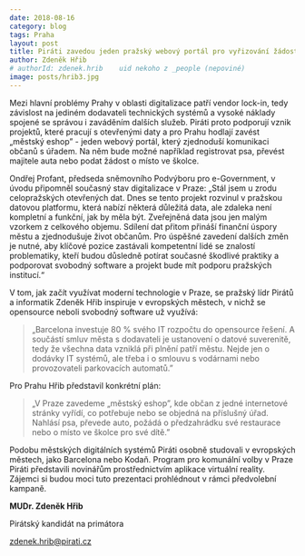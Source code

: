 ```yaml
---
date: 2018-08-16
category: blog
tags: Praha
layout: post
title: Piráti zavedou jeden pražský webový portál pro vyřizování žádostí na úřadech
author: Zdeněk Hřib
# authorId: zdenek.hrib    uid nekoho z _people (nepoviné)
image: posts/hrib3.jpg
---
```


Mezi hlavní problémy Prahy v oblasti digitalizace patří vendor lock-in, tedy závislost na jediném dodavateli technických systémů a vysoké náklady spojené se správou i zaváděním dalších služeb. Piráti proto podporují vznik projektů, které pracují s otevřenými daty a pro Prahu hodlají zavést „městský eshop” - jeden webový portál, který zjednoduší komunikaci občanů s úřadem. Na něm bude možné například registrovat psa, převést majitele auta nebo podat žádost o místo ve školce.

Ondřej Profant, předseda sněmovního Podvýboru pro e-Government, v úvodu připomněl současný stav digitalizace v Praze: „Stál jsem u zrodu celopražských otevřených dat. Dnes se tento projekt rozvinul v pražskou datovou platformu, která nabízí některá důležitá data, ale zdaleka není kompletní a funkční, jak by měla být. Zveřejněná data jsou jen malým vzorkem z celkového objemu. Sdílení dat přitom přináší finanční úspory městu a zjednodušuje život občanům. Pro úspěšné zavedení dalších změn je nutné, aby klíčové pozice zastávali kompetentní lidé se znalostí problematiky, kteří budou důsledně potírat současné škodlivé praktiky a podporovat svobodný software a projekt bude mít podporu pražských institucí.“

V tom, jak začít využívat moderní technologie v Praze, se pražský lídr Pirátů a informatik Zdeněk Hřib inspiruje v evropských městech, v nichž se opensource neboli svobodný software už využívá:

> „Barcelona investuje 80 % svého IT rozpočtu do opensource řešení. A součástí smluv města s dodavateli je ustanovení o datové suverenitě, tedy že všechna data vzniklá při plnění patří městu. Nejde jen o dodávky IT systémů, ale třeba i o smlouvu s vodárnami nebo provozovateli parkovacích automatů.”

Pro Prahu Hřib představil konkrétní plán:

> „V Praze zavedeme „městský eshop”, kde občan z jedné internetové stránky vyřídí, co potřebuje nebo se objedná na příslušný úřad. Nahlásí psa, převede auto, požádá o předzahrádku své restaurace nebo o místo ve školce pro své dítě.”

Podobu městských digitálních systémů Piráti osobně studovali v evropských městech, jako Barcelona nebo Kodaň. Program pro komunální volby v Praze Piráti představili novinářům prostřednictvím aplikace virtuální reality. Zájemci si budou moci tuto prezentaci prohlédnout v rámci předvolební kampaně.



**MUDr. Zdeněk Hřib**

Pirátský kandidát na primátora

[zdenek.hrib@pirati.cz](mailto:zdenek.hrib@pirati.cz)




